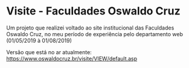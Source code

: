 # Visite - Faculdades Oswaldo Cruz

Um projeto que realizei voltado ao site institucional das Faculdades Oswaldo Cruz, no meu período de experiência pelo departamento web (01/05/2019 à 01/08/2019)

Versão que está no ar atualmente: https://www.oswaldocruz.br/visite/VIEW/default.asp
